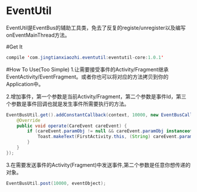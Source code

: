 # EventUtil
EventUtil是EventBus的辅助工具类，免去了反复的registe/unregister以及编写onEventMainThread方法。

#Get It
```java  
compile 'com.jingtianxiaozhi.eventutil:eventutil-core:1.0.1'
```

#How To Use(Too Simple)
1.让需要接受事件的Activity/Fragment继承EventActivity/EventFragment。或者你也可以将对应的方法拷贝到你的Application中。

2.增加事件，第一个参数是当前Activity/Fragment，第二个参数是事件Id，第三个参数是事件回调也就是发生事件所需要执行的方法。
```java  
EventBusUtil.get().addConstantCallback(context, 10000, new EventBusCallback() {
    @Override
    public void operate(CareEvent careEvent) {
        if (careEvent.paramObj != null && careEvent.paramObj instanceof String) {
            Toast.makeText(FirstActivity.this, (String) careEvent.paramObj, Toast.LENGTH_SHORT).show();
        }
    }
});
```

3.在需要发送事件的Activity(Fragment)中发送事件,第二个参数是任意你想传递的对象。
```java
EventBusUtil.post(10000, eventObject);
```
